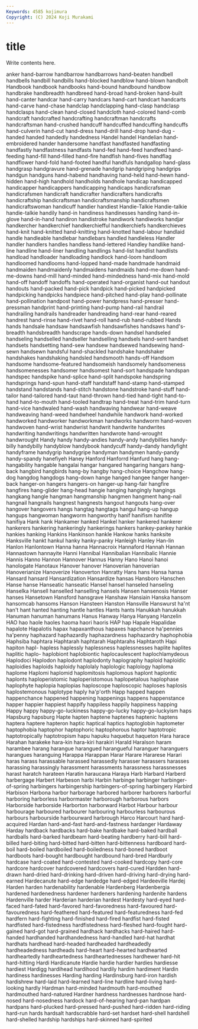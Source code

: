 ```yaml
---
Keywords: 4585 kojimura
Copyright: (C) 2024 Koji Murakami
---
```


# title

Write contents here.



anker hand-barrow handbarrow handbarrows hand-beaten handbell
handbells handbill handbills hand-blocked handblow hand-blown handbolt Handbook handbook handbooks
hand-bound handbound handbow handbrake handbreadth handbreed hand-broad hand-broken hand-built hand-canter
handcar hand-carry handcars hand-cart handcart handcarts hand-carve hand-chase handclap handclapping
hand-clasp handclasp handclasps hand-clean hand-closed handcloth hand-colored hand-comb handcraft handcrafted
handcrafting handcraftman handcrafts handcraftsman hand-crushed handcuff handcuffed handcuffing handcuffs hand-culverin
hand-cut hand-dress hand-drill hand-drop hand-dug -handed handed handedly handedness Handel
handel Handelian hand-embroidered hander handersome handfast handfasted handfasting handfastly handfastness
handfasts hand-fed hand-feed handfeed hand-feeding hand-fill hand-filled hand-fire handfish hand-fives
handflag handflower hand-fold hand-footed handful handfuls handgallop hand-glass handgrasp handgravure
hand-grenade handgrip handgriping handgrips handgun handguns hand-habend handhaving hand-held hand-hewn
hand-hidden hand-high handhold handholds handhole handicap handicapped handicapper handicappers handicapping
handicaps handicrafsman handicrafsmen handicraft handicrafter handicrafters handicrafts handicraftship handicraftsman handicraftsmanship
handicraftsmen handicraftswoman handicuff handier handiest Handie-Talkie Handie-talkie handie-talkie handily hand-in
handiness handinesses handing hand-in-glove hand-in-hand handiron handistroke handiwork handiworks handjar
handkercher handkerchief handkerchiefful handkerchiefs handkerchieves hand-knit hand-knitted hand-knitting hand-knotted hand-labour
handlaid handle handleable handlebar handlebars handled handleless Handler handler handlers
handles handless hand-lettered Handley handlike hand-line handline hand-liner handling handlings
hand-list handlist handlists handload handloader handloading handlock hand-loom handloom handloomed
handlooms hand-lopped hand-made handmade handmaid handmaiden handmaidenly handmaidens handmaids hand-me-down
hand-me-downs hand-mill hand-minded hand-mindedness hand-mix hand-mold hand-off handoff handoffs hand-operated
hand-organist hand-out handout handouts hand-packed hand-pick handpick hand-picked handpicked handpicking
handpicks handpiece hand-pitched hand-play hand-pollinate hand-pollination handpost hand-power handpress hand-presser
hand-pressman handprint hand-printing hand-pump hand-rail handrail handrailing handrails handreader handreading
hand-rear hand-reared handrest hand-rinse hand-rivet hand-roll hand-rub hand-rubbed Hands hands
handsale handsaw handsawfish handsawfishes handsaws hand's-breadth handsbreadth handscrape hands-down handsel
handseled handseling handselled handseller handselling handsels hand-sent handset handsets handsetting
hand-sew handsew handsewed handsewing hand-sewn handsewn handsful hand-shackled handshake handshaker
handshakes handshaking handsled handsmooth hands-off Handsom handsome handsome-featured handsomeish handsomely
handsomeness handsomenesses handsomer handsomest hand-sort handspade handspan handspec handspike hand-splice
hand-split handspoke handspring handsprings hand-spun hand-staff handstaff hand-stamp hand-stamped handstand
handstands hand-stitch handstone handstroke hand-stuff hand-tailor hand-tailored hand-taut hand-thrown hand-tied
hand-tight hand-to-hand hand-to-mouth hand-tooled handtrap hand-treat hand-trim hand-turn hand-vice handwaled
hand-wash handwaving handwear hand-weave handweaving hand-weed handwheel handwhile handwork hand-worked
handworked handworker handworkman handworks handworm hand-woven handwoven hand-wrist handwrist handwrit
handwrite handwrites handwriting handwritings handwritten handwrote hand-wrought handwrought Handy handy
handy-andies handy-andy handybillies handy-billy handybilly handyblow handybook handycuff handy-dandy handyfight
handyframe handygrip handygripe handyman handymen handy-pandy handy-spandy hanefiyeh Haney Hanford
Hanforrd Hanfurd hang hang- hangability hangable hangalai hangar hangared hangaring
hangars hang-back hangbird hangbirds hang-by hangby hang-choice Hangchow hang-dog hangdog
hangdogs hang-down hange hanged hangee hanger hanger-back hanger-on hangers hangers-on
hanger-up hang-fair hangfire hangfires hang-glider hang-head hangie hanging hangingly hangings
hangkang hangle hangman hangmanship hangmen hangment hang-nail hangnail hangnails hangnest
hangnests hangout hangouts hang-over hangover hangovers hangs hangtag hangtags hangul
hang-up hangup hangups hangwoman hangworm hangworthy hanif hanifism hanifite hanifiya
Hank hank Hankamer hanked Hankel hanker hankered hankerer hankerers hankering
hankeringly hankerings hankers hankey-pankey hankie hankies hanking Hankins Hankinson hankle
Hankow hanks hanksite Hanksville hankt hankul hanky hanky-panky Hanleigh Hanley
Han-lin Hanlon Hanlontown Hanna hanna Hannacroix Hannaford Hannah Hannan Hannastown
hannayite Hanni Hannibal Hannibalian Hannibalic Hannie Hannis Hanno Hannon Hannover
Hannus Hanny Hano Hanoi hanoi hanologate Hanotaux Hanover hanover Hanoverian
hanoverian Hanoverianize Hanoverize Hanoverton Hanratty Hans hans Hansa hansa Hansard
hansard Hansardization Hansardize hansas Hansboro Hanschen Hanse hanse Hanseatic hanseatic
Hansel hansel hanseled hanseling Hanselka Hansell hanselled hanselling hansels Hansen
hansenosis Hanser hanses Hansetown Hansford hansgrave Hanshaw Hansiain Hanska hansom
hansomcab hansoms Hanson Hansteen Hanston Hansville Hanswurst ha'nt han't hant
hanted hanting hantle hantles Hants hants Hanukkah hanukkah Hanuman hanuman
hanumans Hanus Hanway Hanya Hanyang Hanzelin HAO hao haole haoles
haoma haori haoris HAP hap Hapale Hapalidae hapalote Hapalotis hapax
hapaxanthous hapaxes hapchance ha'pennies ha'penny haphazard haphazardly haphazardness haphazardry haphophobia
Haphsiba haphtara Haphtarah haphtarah Haphtarahs Haphtaroth Hapi hapiton hapl- hapless
haplessly haplessness haplessnesses haplite haplites haplitic haplo- haplobiont haplobiontic haplocaulescent
haplochlamydeous Haplodoci Haplodon haplodont haplodonty haplography haploid haploidic haploidies haploids
haploidy haplolaly haplologic haplology haploma haplome Haplomi haplomid haplomitosis haplomous
haplont haplontic haplonts haploperistomic haploperistomous haplopetalous haplophase haplophyte haplopia haplopias
haploscope haploscopic haploses haplosis haplostemonous haplotype haply ha'p'orth Happ happed
happen happenchance happened happening happenings happens happenstance happer happier happiest
happify happiless happily happiness happing Happy happy happy-go-luckiness happy-go-lucky happy-go-luckyism
haps Hapsburg hapsburg Hapte hapten haptene haptenes haptenic haptens haptera
haptere hapteron haptic haptical haptics haptoglobin haptometer haptophobia haptophor haptophoric
haptophorous haptor haptotropic haptotropically haptotropism hapu hapuku haquebut haqueton Hara
harace Harahan harakeke hara-kin hara-kiri harakiri Harald Haralson haram harambee
harang harangue harangued harangueful haranguer haranguers harangues haranguing Harappa Harappan
Harar Harare Hararese Harari haras harass harassable harassed harassedly harasser
harassers harasses harassing harassingly harassment harassments harassness harassnesses harast haratch
harateen Haratin haraucana Haraya Harb Harbard Harberd harbergage Harbert Harbeson
harbi Harbin harbinge harbinger harbinger-of-spring harbingers harbingership harbingers-of-spring harbingery Harbird
Harbison Harbona harbor harborage harbored harborer harborers harborful harboring harborless
harbormaster harborough harborous harbors Harborside harborside Harborton harborward Harbot Harbour
harbour harbourage harboured harbourer harbouring harbourless harbourous harbours harbourside harbourward
harbrough Harco Harcourt hard hard-acquired Hardan hard-and-fast hard-and-fastness hardanger Hardaway
Harday hardback hardbacks hard-bake hardbake hard-baked hardball hardballs hard-barked hardbeam
hard-beating hardberry hard-bill hard-billed hard-biting hard-bitted hard-bitten hard-bittenness hardboard hard-boil
hard-boiled hardboiled hard-boiledness hard-boned hardboot hardboots hard-bought hardbought hardbound hard-bred
Hardburly hardcase hard-coated hard-contested hard-cooked hardcopy hard-core hardcore hardcover hardcovered
hardcovers hard-cured Hardden hard-drawn hard-dried hard-drinking hard-driven hard-driving hard-drying hard-earned
Hardecanute hard-edge hardedge hard-edged Hardeeville Hardej Harden harden hardenability hardenable
Hardenberg Hardenbergia hardened hardenedness hardener hardeners hardening hardenite hardens Hardenville
harder Harderian harderian hardest Hardesty hard-eyed hard-faced hard-fated hard-favored hard-favoredness
hard-favoured hard-favouredness hard-feathered hard-featured hard-featuredness hard-fed hardfern hard-fighting hard-finished hard-fired
hardfist hard-fisted hardfisted hard-fistedness hardfistedness hard-fleshed hard-fought hard-gained hard-got hard-grained
hardhack hardhacks hard-haired hard-handed hardhanded hardhandedness hard-handled hard-hat hardhat hardhats
hardhead hard-headed hardheaded hardheadedly hardheadedness hardheads hard-heart hard-hearted hardhearted hardheartedly
hardheartedness hardheartednesses hardhewer hard-hit hard-hitting Hardi Hardicanute Hardie hardie hardier
hardies hardiesse hardiest Hardigg hardihead hardihood hardily hardim hardiment Hardin
hardiness hardinesses Harding harding Hardinsburg hard-iron hardish hardishrew hard-laid hard-learned
hard-line hardline hard-living hard-looking hardly Hardman hard-minded hardmouth hard-mouthed hardmouthed
hard-natured Hardner hardness hardnesses hardnose hard-nosed hard-nosedness hardock hard-of-hearing hard-pan
hardpan hardpans hard-plucked hard-pressed hard-pushed hard-ridden hard-riding hard-run hards hardsalt
hardscrabble hard-set hardset hard-shell hardshell hard-shelled hardship hardships hard-skinned hard-spirited
